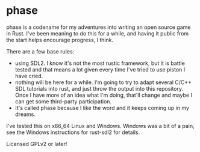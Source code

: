 phase
=====

phase is a codename for my adventures into writing an open source game
in Rust.  I've been meaning to do this for a while, and having it public
from the start helps encourage progress, I think.

There are a few base rules:

 - using SDL2.  I know it's not the most rustic framework, but it is
   battle tested and that means a lot given every time I've tried to
   use piston I have cried.
 - nothing will be here for a while.  I'm going to try to adapt several
   C/C++ SDL tutorials into rust, and just throw the output into this
   repository.  Once I have more of an idea what I'm doing, that'll
   change and maybe I can get some third-party participation.
 - It's called phase because I like the word and it keeps coming up in
   my dreams.

I've tested this on x86_64 Linux and Windows.  Windows was a bit of a pain, see the Windows instructions for rust-sdl2 for details.

Licensed GPLv2 or later!
